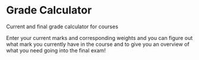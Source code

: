 # Grade Calculator
Current and final grade calculator for courses

Enter your current marks and corresponding weights and you can figure out what mark you currently have in the course and
to give you an overview of what you need going into the final exam!
